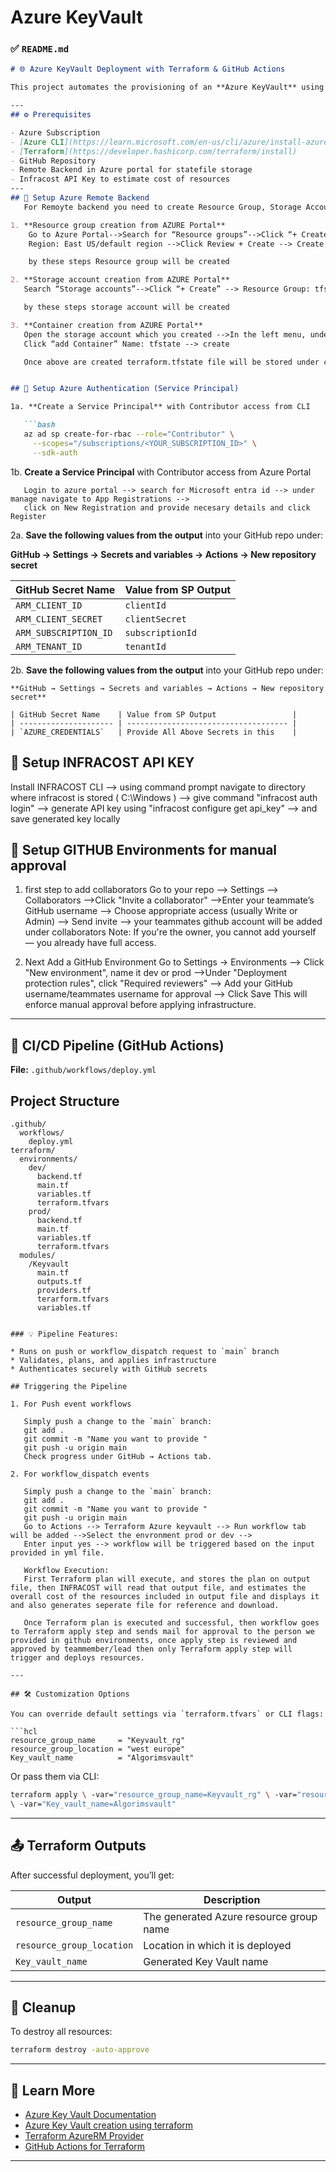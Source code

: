 # Azure KeyVault
### ✅ `README.md`

```markdown
# 🌐 Azure KeyVault Deployment with Terraform & GitHub Actions

This project automates the provisioning of an **Azure KeyVault** using Terraform. It integrates with **GitHub Actions** to create a CI/CD pipeline that applies infrastructure changes upon pushing to the `main` branch. Also displays the cost of resources used using INFRACOST and creates the resources only after the approval from reviewers.

---
## ⚙️ Prerequisites

- Azure Subscription
- [Azure CLI](https://learn.microsoft.com/en-us/cli/azure/install-azure-cli)
- [Terraform](https://developer.hashicorp.com/terraform/install)
- GitHub Repository
- Remote Backend in Azure portal for statefile storage
- Infracost API Key to estimate cost of resources
---
## 🔐 Setup Azure Remote Backend 
   For Remoyte backend you need to create Resource Group, Storage Account, Container.

1. **Resource group creation from AZURE Portal**
    Go to Azure Portal-->Search for “Resource groups”-->Click “+ Create”-->Name: tfstate-rg/your prefferd name-->
    Region: East US/default region -->Click Review + Create --> Create

    by these steps Resource group will be created

2. **Storage account creation from AZURE Portal**
   Search “Storage accounts”-->Click “+ Create” --> Resource Group: tfstate-rg/your prefferd name -->Storage account name: tfstatestorageacct111 (must be unique) --> Region: Same as above --> Click Review + Create --> Create

   by these steps storage account will be created

3. **Container creation from AZURE Portal**
   Open the storage account which you created -->In the left menu, under data storage, click “Containers” -->
   Click “add Container” Name: tfstate --> create

   Once above are created terraform.tfstate file will be stored under container file(generated by keyvalue input) rather than in workflow


## 🔐 Setup Azure Authentication (Service Principal)

1a. **Create a Service Principal** with Contributor access from CLI

   ```bash
   az ad sp create-for-rbac --role="Contributor" \
     --scopes="/subscriptions/<YOUR_SUBSCRIPTION_ID>" \
     --sdk-auth
````
1b. **Create a Service Principal** with Contributor access from Azure Portal
```
   Login to azure portal --> search for Microsoft entra id --> under manage navigate to App Registrations -->
   click on New Registration and provide necesary details and click Register

````
2a. **Save the following values from the output** into your GitHub repo under:

   **GitHub → Settings → Secrets and variables → Actions → New repository secret**

   | GitHub Secret Name    | Value from SP Output |
   | --------------------- | -------------------- |
   | `ARM_CLIENT_ID`       | `clientId`           |
   | `ARM_CLIENT_SECRET`   | `clientSecret`       |
   | `ARM_SUBSCRIPTION_ID` | `subscriptionId`     |
   | `ARM_TENANT_ID`       | `tenantId`           |

2b. **Save the following values from the output** into your GitHub repo under:

    **GitHub → Settings → Secrets and variables → Actions → New repository secret**

    | GitHub Secret Name    | Value from SP Output                 |
    | --------------------- | ------------------------------------ |
    | `AZURE_CREDENTIALS`   | Provide All Above Secrets in this    |

## 🔐 Setup INFRACOST API KEY

   Install INFRACOST CLI --> using command prompt navigate to directory where infracost is stored ( C:\Windows ) -->
   give command "infracost auth login" --> generate API key using "infracost configure get api_key" --> and save generated key locally


## 🔐 Setup GITHUB Environments for manual approval
   
1. first step to add collaborators
   Go to your repo --> Settings --> Collaborators -->Click "Invite a collaborator" -->Enter your teammate’s GitHub username -->
   Choose appropriate access (usually Write or Admin) --> Send invite --> your teammates github account will be added under collaborators
   Note: If you're the owner, you cannot add yourself — you already have full access.

2. Next Add a GitHub Environment
   Go to Settings → Environments --> Click "New environment", name it dev or prod -->Under "Deployment protection rules", click "Required reviewers" --> Add your GitHub username/teammates username for approval --> Click Save
   This will enforce manual approval before applying infrastructure.

---

## 🚀 CI/CD Pipeline (GitHub Actions)

**File:** `.github/workflows/deploy.yml`

## Project Structure

```
.github/
  workflows/
    deploy.yml
terraform/
  environments/
    dev/
      backend.tf
      main.tf
      variables.tf
      terraform.tfvars
    prod/
      backend.tf
      main.tf
      variables.tf
      terraform.tfvars
  modules/
    /Keyvault
      main.tf
      outputs.tf
      providers.tf
      terarform.tfvars
      variables.tf


### 💡 Pipeline Features:

* Runs on push or workflow_dispatch request to `main` branch
* Validates, plans, and applies infrastructure
* Authenticates securely with GitHub secrets

## Triggering the Pipeline
   
1. For Push event workflows

   Simply push a change to the `main` branch:
   git add .
   git commit -m "Name you want to provide "
   git push -u origin main
   Check progress under GitHub → Actions tab.

2. For workflow_dispatch events
   
   Simply push a change to the `main` branch:
   git add .
   git commit -m "Name you want to provide "
   git push -u origin main
   Go to Actions --> Terraform Azure keyvault --> Run workflow tab will be added -->Select the envronment prod or dev -->
   Enter input yes --> workflow will be triggered based on the input provided in yml file.

   Workflow Execution:
   First Terraform plan will execute, and stores the plan on output file, then INFRACOST will read that output file, and estimates the overall cost of the resources included in output file and displays it and also generates seperate file for reference and download.

   Once Terraform plan is executed and successful, then workflow goes to Terraform apply step and sends mail for approval to the person we provided in github environments, once apply step is reviewed and approved by teammember/lead then only Terraform apply step will trigger and deploys resources.

---

## 🛠️ Customization Options

You can override default settings via `terraform.tfvars` or CLI flags:

```hcl
resource_group_name     = "Keyvault_rg"  
resource_group_location = "west europe"
Key_vault_name          = "Algorimsvault"

```

Or pass them via CLI:

```bash
terraform apply \ -var="resource_group_name=Keyvault_rg" \ -var="resource_group_location=west europe" 
\ -var="Key_vault_name=Algorimsvault"

```

---

## 📤 Terraform Outputs

After successful deployment, you’ll get:

| Output                    | Description                                          |
| ------------------------- | ---------------------------------------------------- |
| `resource_group_name`     | The generated Azure resource group name              |
| `resource_group_location` | Location in which it is deployed                     |
| `Key_vault_name`          | Generated Key Vault name                             |

---


## 🧹 Cleanup

To destroy all resources:

```bash
terraform destroy -auto-approve
```

---

## 🧠 Learn More

* [Azure Key Vault Documentation](https://learn.microsoft.com/en-us/azure/key-vault/)
* [Azure Key Vault creation using terraform](https://learn.microsoft.com/en-us/azure/key-vault/keys/quick-create-terraform?tabs=azure-cli)
* [Terraform AzureRM Provider](https://registry.terraform.io/providers/hashicorp/azurerm/latest/docs)
* [GitHub Actions for Terraform](https://github.com/hashicorp/setup-terraform)

---
